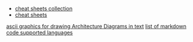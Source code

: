 * [cheat sheets collection](https://lzone.de/cheat-sheet/)
* [cheat sheets](https://www.cheatography.com)


[ascii graphics for drawing Architecture Diagrams in text](http://asciiflow.com/)
[list of markdown code supported languages](https://github.com/github/linguist/blob/master/lib/linguist/languages.yml)

